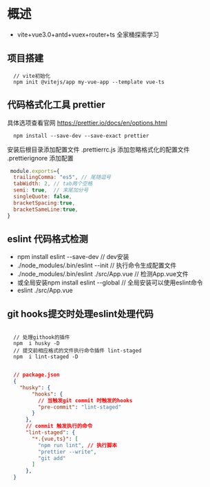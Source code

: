 # 概述

- vite+vue3.0+antd+vuex+router+ts 全家桶探索学习

## 项目搭建

```none
  // vite初始化
  npm init @vitejs/app my-vue-app --template vue-ts
```

## 代码格式化工具 prettier

具体选项查看官网
<https://prettier.io/docs/en/options.html>

```CLI
  npm install --save-dev --save-exact prettier
```

安装后根目录添加配置文件 .prettierrc.js
添加忽略格式化的配置文件 .prettierignore
添加配置

```js
 module.exports={
  trailingComma: "es5", // 尾随逗号
  tabWidth: 2, // tab两个空格
  semi: true,  // 末尾加分号
  singleQuote: false, 
  bracketSpacing:true,
  bracketSameLine:true, 
}
```

## eslint 代码格式检测

- npm install eslint --save-dev   // dev安装
- ./node_modules/.bin/eslint --init // 执行命令生成配置文件
- ./node_modules/.bin/eslint ./src/App.vue  // 检测App.vue文件
- 或全局安装npm install eslint --global // 全局安装可以使用eslint命令
- eslint ./src/App.vue  

## git hooks提交时处理eslint处理代码

```none

  // 处理githook的插件
  npm  i husky -D
  // 提交前相应格式的文件执行命令插件 lint-staged
  npm  i lint-staged -D

```

```json

  // package.json
  {
    "husky": {
        "hooks": {
          // 当触发git commit 时触发的hooks
          "pre-commit": "lint-staged"
        }
      },
      // commit 触发执行的命令
      "lint-staged": {
        "*.{vue,ts}": [
          "npm run lint", // 执行脚本
          "prettier --write",
          "git add"
        ]
      },
  }

```
